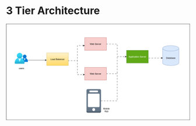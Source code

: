 ﻿# 3 Tier Architecture
 ![3-Tier Architecture](https://github.com/amargdevops/documentation/blob/main/3-tier%20architecture.svg)




